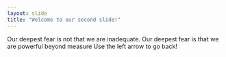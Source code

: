 ```yaml
---
layout: slide
title: "Welcome to our second slide!"
---
```

Our deepest fear is not that we are inadequate. Our deepest fear is that we are powerful beyond measure
Use the left arrow to go back!
